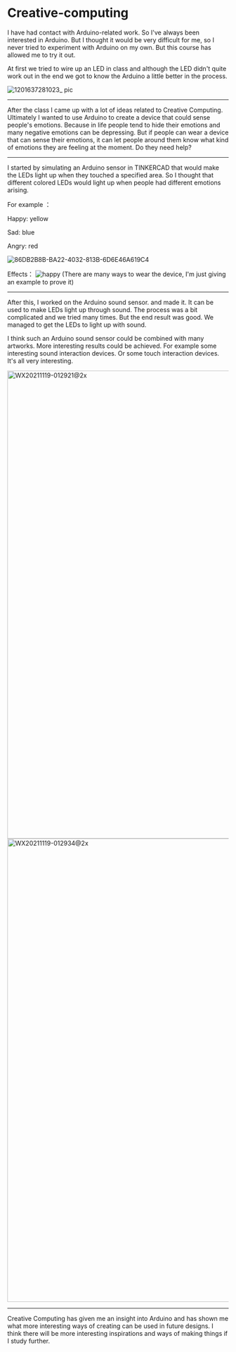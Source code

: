 # Creative-computing

I have had contact with Arduino-related work. So I've always been interested in Arduino. But I thought it would be very difficult for me, so I never tried to experiment with Arduino on my own. But this course has allowed me to try it out.

At first we tried to wire up an LED in class and although the LED didn't quite work out in the end we got to know the Arduino a little better in the process.

![1201637281023_ pic](https://user-images.githubusercontent.com/94409189/142517191-b977da29-0ec5-4c88-9e5b-7e63a055163c.jpg)

----------------------------------------------------------------------------------------

After the class
I came up with a lot of ideas related to Creative Computing.
Ultimately I wanted to use Arduino to create a device that could sense people's emotions.
Because in life people tend to hide their emotions and many negative emotions can be depressing. But if people can wear a device that can sense their emotions, it can let people around them know what kind of emotions they are feeling at the moment. Do they need help?


-----------------------------------------------------------------------------------------

I started by simulating an Arduino sensor in TINKERCAD that would make the LEDs light up when they touched a specified area. So I thought that different colored LEDs would light up when people had different emotions arising.

For example  ：

Happy: yellow

Sad: blue

Angry: red


![86DB2B8B-BA22-4032-813B-6D6E46A619C4](https://user-images.githubusercontent.com/94409189/142518105-773f557f-5d89-4461-84c0-28c8bb4af238.gif)




Effects：
![happy](https://user-images.githubusercontent.com/94409189/142518384-ebe12edd-2cb3-4ed2-8fcb-7776b5fa34ac.png)
(There are many ways to wear the device, I'm just giving an example to prove it)


----------------------------------------------------------------------------------------------------------


After this, I worked on the Arduino sound sensor. and made it. It can be used to make LEDs light up through sound. The process was a bit complicated and we tried many times. But the end result was good. We managed to get the LEDs to light up with sound.

I think such an Arduino sound sensor could be combined with many artworks. More interesting results could be achieved. For example some interesting sound interaction devices. Or some touch interaction devices. It's all very interesting.




<img width="1063" alt="WX20211119-012921@2x" src="https://user-images.githubusercontent.com/94409189/142538430-f5f23cde-2eda-4a65-a535-97a20dab9925.png">
<img width="1053" alt="WX20211119-012934@2x" src="https://user-images.githubusercontent.com/94409189/142538606-77d6e5b3-3ae4-4cef-815d-26756bee8337.png">


-------------------------------------------------------------------------------------------------------------


Creative Computing has given me an insight into Arduino and has shown me what more interesting ways of creating can be used in future designs.
I think there will be more interesting inspirations and ways of making things if I study further.


